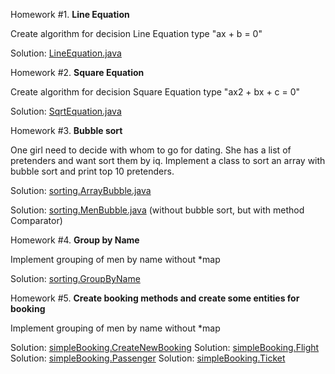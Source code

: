 
Homework #1. **Line Equation**

Сreate algorithm for decision Line Equation type "ax + b = 0"

Solution: [LineEquation.java](https://github.com/ziondamore/First/blob/master/src/LineEquation.java)

Homework #2. **Square Equation**

Сreate algorithm for decision Square Equation type "ax2 + bx + c = 0"

Solution: [SqrtEquation.java](https://github.com/ziondamore/First/blob/master/src/SqrtEquation.java)

Homework #3. **Bubble sort**

One girl need to decide with whom to go for dating. She has a list of pretenders and want sort them by iq. Implement a class to sort an array with bubble sort and print top 10 pretenders.

Solution: [sorting.ArrayBubble.java](https://github.com/ziondamore/First/blob/master/src/sorting.ArrayBubble.java)

Solution: [sorting.MenBubble.java](https://github.com/ziondamore/First/blob/master/src/sorting.MenBubble.java) (without bubble sort, but with method Comparator)

Homework #4. **Group by Name**

Implement grouping of men by name without *map

Solution: [sorting.GroupByName](https://github.com/ziondamore/First/blob/master/src/sorting.GroupByName.java)

Homework #5. **Create booking methods and create some entities for booking**

Implement grouping of men by name without *map

Solution: [simpleBooking.CreateNewBooking](https://github.com/ziondamore/First/blob/master/src/simpleBooking/CreateNewBooking.java)
Solution: [simpleBooking.Flight](https://github.com/ziondamore/First/blob/master/src/simpleBooking/Flight.java)
Solution: [simpleBooking.Passenger](https://github.com/ziondamore/First/blob/master/src/simpleBooking/Passenger.java)
Solution: [simpleBooking.Ticket](https://github.com/ziondamore/First/blob/master/src/simpleBooking/Ticket.java)

